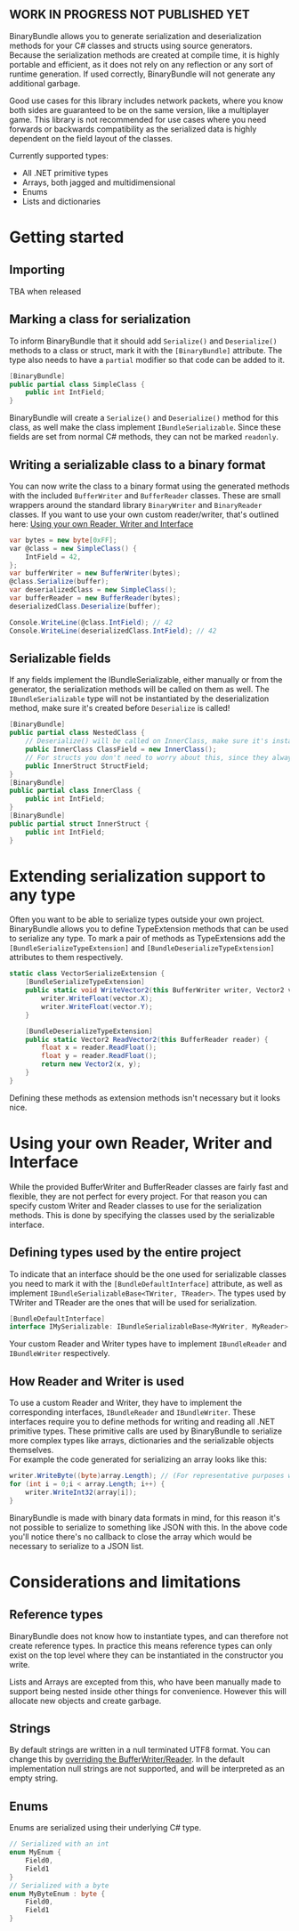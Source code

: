 

## WORK IN PROGRESS NOT PUBLISHED YET

BinaryBundle allows you to generate serialization and deserialization methods for your C# classes and structs using source generators.  
Because the serialization methods are created at compile time, it is highly portable and efficient, as it does not rely on any reflection or any sort of runtime generation. If used correctly, BinaryBundle will not generate any additional garbage.

Good use cases for this library includes network packets, where you know both sides are guaranteed to be on the same version, like a multiplayer game. This library is not recommended for use cases where you need forwards or backwards compatibility as the serialized data is highly dependent on the field layout of the classes.

Currently supported types:
* All .NET primitive types
* Arrays, both jagged and multidimensional
* Enums
* Lists and dictionaries

# Getting started

## Importing
TBA when released

## Marking a class for serialization
To inform BinaryBundle that it should add `Serialize()` and `Deserialize()` methods to a class or struct, mark it with the `[BinaryBundle]` attribute. The type also needs to have a `partial` modifier so that code can be added to it.  
```csharp
[BinaryBundle]
public partial class SimpleClass {
    public int IntField;
}
```
BinaryBundle will create a `Serialize()` and `Deserialize()` method for this class, as well make the class implement `IBundleSerializable`. Since these fields are set from normal C# methods, they can not be marked `readonly`.

## Writing a serializable class to a binary format
You can now write the class to a binary format using the generated methods with the included `BufferWriter` and `BufferReader` classes. These are small wrappers around the standard library `BinaryWriter` and `BinaryReader` classes. If you want to use your own custom reader/writer, that's outlined here: [Using your own Reader, Writer and Interface](#Using-your-own-reader-writer-and-interface)
```csharp
var bytes = new byte[0xFF];
var @class = new SimpleClass() {
    IntField = 42,
};
var bufferWriter = new BufferWriter(bytes);
@class.Serialize(buffer);
var deserializedClass = new SimpleClass();
var bufferReader = new BufferReader(bytes);
deserializedClass.Deserialize(buffer);

Console.WriteLine(@class.IntField); // 42
Console.WriteLine(deserializedClass.IntField); // 42
```

## Serializable fields
If any fields implement the IBundleSerializable, either manually or from the generator, the serialization methods will be called on them as well. The `IBundleSerializable` type will not be instantiated by the deserialization method, make sure it's created before `Deserialize` is called!
```csharp
[BinaryBundle]
public partial class NestedClass {
    // Deserialize() will be called on InnerClass, make sure it's instantiated before Deserialization!
    public InnerClass ClassField = new InnerClass();
    // For structs you don't need to worry about this, since they always have a valid default value
    public InnerStruct StructField;
}
[BinaryBundle]
public partial class InnerClass {
    public int IntField;
}
[BinaryBundle]
public partial struct InnerStruct {
    public int IntField;
}
```


# Extending serialization support to any type
Often you want to be able to serialize types outside your own project. BinaryBundle allows you to define TypeExtension methods that can be used to serialize any type. To mark a pair of methods as TypeExtensions add the `[BundleSerializeTypeExtension]` and `[BundleDeserializeTypeExtension]` attributes to them respectively.
```csharp
static class VectorSerializeExtension {
    [BundleSerializeTypeExtension]
    public static void WriteVector2(this BufferWriter writer, Vector2 vector) {
        writer.WriteFloat(vector.X);
        writer.WriteFloat(vector.Y);
    }

    [BundleDeserializeTypeExtension]
    public static Vector2 ReadVector2(this BufferReader reader) {
        float x = reader.ReadFloat();
        float y = reader.ReadFloat();
        return new Vector2(x, y);
    }
}
```
Defining these methods as extension methods isn't necessary but it looks nice.

# Using your own Reader, Writer and Interface
While the provided BufferWriter and BufferReader classes are fairly fast and flexible, they are not perfect for every project. For that reason you can specify custom Writer and Reader classes to use for the serialization methods. This is done by specifying the classes used by the serializable interface.

## Defining types used by the entire project
To indicate that an interface should be the one used for serializable classes you need to mark it with the `[BundleDefaultInterface]` attribute, as well as implement `IBundleSerializableBase<TWriter, TReader>`. The types used by TWriter and TReader are the ones that will be used for serialization.
```csharp
[BundleDefaultInterface]
interface IMySerializable: IBundleSerializableBase<MyWriter, MyReader> { }
```

Your custom Reader and Writer types have to implement `IBundleReader` and `IBundleWriter` respectively.

## How Reader and Writer is used
To use a custom Reader and Writer, they have to implement the corresponding interfaces, `IBundleReader` and `IBundleWriter`. These interfaces require you to define methods for writing and reading all .NET primitive types. These primitive calls are used by BinaryBundle to serialize more complex types like arrays, dictionaries and the serializable objects themselves.   
For example the code generated for serializing an array looks like this:
```csharp
writer.WriteByte((byte)array.Length); // (For representative purposes writes a byte here, in reality it uses 1-4 bytes depending on the size of the array)
for (int i = 0;i < array.Length; i++) {
    writer.WriteInt32(array[i]);
}
```
BinaryBundle is made with binary data formats in mind, for this reason it's not possible to serialize to something like JSON with this.  In the above code you'll notice there's no callback to close the array which would be necessary to serialize to a JSON list.

# Considerations and limitations

## Reference types
BinaryBundle does not know how to instantiate types, and can therefore not create reference types. In practice this means reference types can only exist on the top level where they can be instantiated in the constructor you write.

Lists and Arrays are excepted from this, who have been manually made to support being nested inside other things for convenience. However this will allocate new objects and create garbage.

## Strings
By default strings are written in a null terminated UTF8 format. You can change this by [overriding the BufferWriter/Reader](#Using-your-own-reader-writer-and-interface). In the default implementation null strings are not supported, and will be interpreted as an empty string.

## Enums
Enums are serialized using their underlying C# type.
```csharp
// Serialized with an int
enum MyEnum {
    Field0,
    Field1
}
// Serialized with a byte
enum MyByteEnum : byte {
    Field0,
    Field1
}
```
